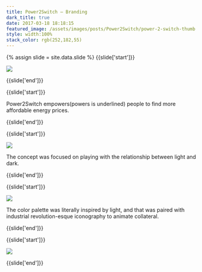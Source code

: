 ```yaml
---
title: Power2Switch — Branding
dark_title: true
date: 2017-03-18 18:18:15
featured_image: /assets/images/posts/Power2Switch/power-2-switch-thumb.png
style: width:100%
stack_color: rgb(252,182,55)
---
```

{% assign slide = site.data.slide %}
{{slide['start']}}

<div><img class='full-width' src='{{ site.url }}/assets/images/posts/Power2Switch/power-2-switch-1.png' srcset='{{ site.url }}/assets/images/posts/Power2Switch/power-2-switch-1.png 1024w, {{ site.url }}/assets/images/posts/Power2Switch/power-2-switch-1@2x.png 2048w, {{ site.url }}/assets/images/posts/Power2Switch/power-2-switch-1@3x.png 3072w'></div>

{{slide['end']}}

{{slide['start']}}

Power2Switch empowers(powers is underlined) people to find more affordable energy prices.

{{slide['end']}}

{{slide['start']}}

<div><img src='{{ site.url }}/assets/images/posts/Power2Switch/power-2-switch-2.png' srcset='{{ site.url }}/assets/images/posts/Power2Switch/power-2-switch-2.png 794w, {{ site.url }}/assets/images/posts/Power2Switch/power-2-switch-2@2x.png 1588w, {{ site.url }}/assets/images/posts/Power2Switch/power-2-switch-2@3x.png 2382w'></div>

The concept was focused on playing with the relationship between light and dark.

{{slide['end']}}

{{slide['start']}}

<div><img src='{{ site.url }}/assets/images/posts/Power2Switch/power-2-switch-3.png' srcset='{{ site.url }}/assets/images/posts/Power2Switch/power-2-switch-3.png 637w, {{ site.url }}/assets/images/posts/Power2Switch/power-2-switch-3@2x.png 1274w, {{ site.url }}/assets/images/posts/Power2Switch/power-2-switch-3@3x.png 1911w'></div>

The color palette was literally inspired by light, and that was paired with industrial revolution-esque iconography to animate collateral.

{{slide['end']}}

{{slide['start']}}

<div><img src='{{ site.url }}/assets/images/posts/Power2Switch/power-2-switch-4.png' srcset='{{ site.url }}/assets/images/posts/Power2Switch/power-2-switch-4.png 794w, {{ site.url }}/assets/images/posts/Power2Switch/power-2-switch-4@2x.png 1588w, {{ site.url }}/assets/images/posts/Power2Switch/power-2-switch-4@3x.png 2382w'></div>

{{slide['end']}}